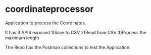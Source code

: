 # coordinateprocessor
Application to process the Coordinates.

It has 3 APIS exposed 
1)Save to CSV
2)Read from CSV
3)Process the maximum length

The Repo has the Postman collections to test the Application.

